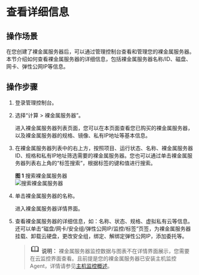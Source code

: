 # 查看详细信息<a name="bms_umn_0009"></a>

## 操作场景<a name="section137193591422"></a>

在您创建了裸金属服务器后，可以通过管理控制台查看和管理您的裸金属服务器。本节介绍如何查看裸金属服务器的详细信息，包括裸金属服务器名称/ID、磁盘、网卡、弹性公网IP等信息。

## 操作步骤<a name="section13321139414"></a>

1.  登录管理控制台。
2.  选择“计算 \> 裸金属服务器”。

    进入裸金属服务器列表页面，您可以在本页面查看您已购买的裸金属服务器，以及裸金属服务器的规格、镜像、私有IP地址等基本信息。

3.  在裸金属服务器列表中的右上方，按照项目、运行状态、名称、裸金属服务器ID、规格和私有IP地址筛选需要的裸金属服务器。您也可以通过单击裸金属服务器列表右上角的“标签搜索”，根据标签的键和值进行搜索。

    **图 1**  搜索裸金属服务器<a name="fig7386726386"></a>  
    ![](figures/搜索裸金属服务器.png "搜索裸金属服务器")

4.  单击裸金属服务器的名称。

    进入裸金属服务器详情界面。

5.  查看裸金属服务器的详细信息，如：名称、状态、规格、虚拟私有云等信息。还可以单击“磁盘/网卡/安全组/弹性公网IP/监控/标签”页签，为裸金属服务器挂载、卸载云硬盘，更改安全组，绑定、解绑定弹性公网IP，添加委托等。

    >![](public_sys-resources/icon-note.gif) **说明：** 
    >裸金属服务器监控数据与图表不在详情界面展示，您需要在云监控界面查看。且前提是您的裸金属服务器已安装主机监控Agent，详情请参见[主机监控概述](主机监控概述.md)。


